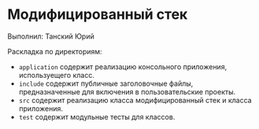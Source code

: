 # Модифицированный стек

Выполнил: Танский Юрий

Раскладка по директориям:

  - `application` содержит реализацию консольного приложения, используещего
    класс.
  - `include` содержит публичные заголовочные файлы, предназначенные для
    включения в пользовательские проекты.
  - `src` содержит реализацию класса модифицированный стек и класса приложения.
  - `test` содержит модульные тесты для классов.

<!-- - `docs` содержит документацию на класс. -->

